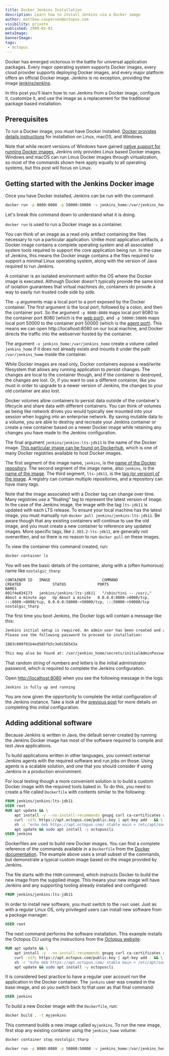 ```yaml
---
title: Docker Jenkins Installation
description: Learn how to install Jenkins via a Docker image
author: matthew.casperson@octopus.com
visibility: private
published: 2999-01-01
metaImage: 
bannerImage: 
tags:
 - Octopus
---
```


Docker has emerged victorious in the battle for universal application packages. Every major operating system supports Docker images, every cloud provider supports deploying Docker images, and every major platform offers an official Docker image. Jenkins is no exception, providing the image [jenkins/jenkins](https://hub.docker.com/r/jenkins/jenkins).

In this post you'll learn how to run Jenkins from a Docker image, configure it, customize it, and use the image as a replacement for the traditional package based installation.

## Prerequisites

To run a Docker image, you must have Docker installed. [Docker provides details instructions](https://docs.docker.com/get-docker/) for installation on Linux, macOS, and Windows.

Note that while recent versions of Windows have gained [native support for running Docker images](https://www.docker.com/products/windows-containers), Jenkins only provides Linux based Docker images. Windows and macOS can run Linux Docker images through virtualization, so most of the commands shown here apply equally to all operating systems, but this post will focus on Linux.

## Getting started with the Jenkins Docker image

Once you have Docker installed, Jenkins can be run with the command:

```bash
docker run -p 8080:8080 -p 50000:50000 -v jenkins_home:/var/jenkins_home jenkins/jenkins:lts-jdk11
```

Let's break this command down to understand what it is doing.

`docker run` is used to run a Docker image as a container.

You can think of an image as a read only artifact containing the files necessary to run a particular application. Unlike most application artifacts, a Docker image contains a complete operating system and all associated system tools required to support the core application being run. In the case of Jenkins, this means the Docker image contains a the files required to support a minimal Linux operating system, along with the version of Java required to run Jenkins.

A container is an isolated environment within the OS where the Docker image is executed. Although Docker doesn't typically provide the same kind of isolation guarantees that virtual machines do, containers do provide a way to easily run trusted code side by side.

The `-p` arguments map a local port to a port exposed by the Docker container. The first argument is the local port, followed by a colon, and then the container port. So the argument `-p 8080:8080` maps local port 8080 to the container port 8080 (which is the [web port](https://www.jenkins.io/doc/book/security/services/#web-ui)), and `-p 50000:50000` maps local port 50000 to the container port 50000 (which is the [agent port](https://www.jenkins.io/doc/book/security/services/#tcp-agent-listener-port)). This means we can open http://localhost:8080 on our local machine, and Docker directs the traffic into the webserver hosted by the container.

The argument `-v jenkins_home:/var/jenkins_home` create a volume called `jenkins_home` if it does not already exists and mounts it under the path `/var/jenkins_home` inside the container. 

While Docker images are read only, Docker containers expose a read/write filesystem that allows any running application to persist changes. The changes are local to the container though, and if the container is destroyed, the changes are lost. Or, if you want to use a different container, like you must in order to upgrade to a newer version of Jenkins, the changes to your old container are also lost.

Docker volumes allow containers to persist data outside of the container's lifecycle and share data with different containers. You can think of volumes as being like network drives you would typically see mounted into your session when logging into an enterprise network. By saving mutable data to a volume, you are able to destroy and recreate your Jenkins container or create a new container based on a newer Docker image while retaining any changes you have made to the Jenkins configuration. 

The final argument `jenkins/jenkins:lts-jdk11` is the name of the Docker image. [This particular image can be found on Dockerhub](https://hub.docker.com/r/jenkins/jenkins), which is one of many Docker registries available to host Docker images. 

The first segment of the image name, `jenkins`, is the [name of the Docker repository](https://hub.docker.com/u/jenkins). The second segment of the image name, also `jenkins`, is the [name of the image](https://hub.docker.com/r/jenkins/jenkins). The third segment, `lts-jdk11`, is the [tag (or version) of the image](https://hub.docker.com/r/jenkins/jenkins/tags). A registry can contain multiple repositories, and a repository can have many tags.

Note that the image associated with a Docker tag can change over time. Many registries use a "floating" tag to represent the latest version of image. In the case of the Jenkins image, the image with the tag `lts-jdk11` is updated with each LTS release. To ensure your local machine has the latest image, you must manually run `docker pull jenkins/jenkins:lts-jdk11`. Be aware though that any existing containers will continue to use the old image, and you must create a new container to reference any updated images. More specific tags, like `2.303.2-lts-jdk11`, are generally not overwritten, and so there is no reason to run `docker pull` on these images.

To view the container this command created, run:

```bash
docker container ls
```

You will see the basic details of the container, along with a (often humorous) name like `nostalgic_tharp`:

```
CONTAINER ID   IMAGE                       COMMAND                  CREATED              STATUS              PORTS                                                                                      NAMES
801f4e834173   jenkins/jenkins:lts-jdk11   "/sbin/tini -- /usr/…"   About a minute ago   Up About a minute   0.0.0.0:8080->8080/tcp, :::8080->8080/tcp, 0.0.0.0:50000->50000/tcp, :::50000->50000/tcp   nostalgic_tharp
```

The first time you boot Jenkins, the Docker logs will contain a message like this:

```bash
Jenkins initial setup is required. An admin user has been created and a password generated.
Please use the following password to proceed to installation:

1883c809f01b4ed585fb5c3e0156543a

This may also be found at: /var/jenkins_home/secrets/initialAdminPassword
```

That random string of numbers and letters is the initial administrator password, which is required to complete the Jenkins configuration.

Open [http://localhost:8080](http://localhost:8080) when you see the following message in the logs:

```
Jenkins is fully up and running
```

You are now given the opportunity to complete the initial configuration of the Jenkins instance. Take a look at the [previous post](blog/2022-01/jenkins-install-guide/index.md) for more details on completing this initial configuration.

## Adding additional software

Because Jenkins is written in Java, the default server created by running the Jenkins Docker image has most of the software required to compile and test Java applications.

To build applications written in other languages, you connect external Jenkins agents with the required software and run jobs on those. Using agents is a scalable solution, and one that you should consider if using Jenkins in a production environment.

For local testing though a more convenient solution is to build a custom Docker image with the required tools baked in. To do this, you need to create a file called `Dockerfile` with contents similar to the following:

```dockerfile
FROM jenkins/jenkins:lts-jdk11
USER root
RUN apt update && \
    apt install -y --no-install-recommends gnupg curl ca-certificates apt-transport-https && \
    curl -sSfL https://apt.octopus.com/public.key | apt-key add - && \
    sh -c "echo deb https://apt.octopus.com/ stable main > /etc/apt/sources.list.d/octopus.com.list" && \
    apt update && sudo apt install -y octopuscli
USER jenkins
```

Dockerfiles are used to build new Docker images. You can find a complete reference of the commands available in a `Dockerfile` from the [Docker documentation](https://docs.docker.com/engine/reference/builder/). The example above uses a small subset of the commands, but demonstrate a typical custom image based on the image provided by Jenkins.

The file starts with the `FROM` command, which instructs Docker to build the new image from the supplied image. This means your new image will have Jenkins and any supporting tooling already installed and configured:

```dockerfile
FROM jenkins/jenkins:lts-jdk11
```

In order to install new software, you must switch to the `root` user. Just as with a regular Linux OS, only privileged users can install new software from a package manager:

```dockerfile
USER root
```

The next command performs the software installation. This example installs the Octopus CLI using the instructions from the [Octopus website](https://octopus.com/downloads/octopuscli#linux):

```dockerfile
RUN apt update && \
    apt install -y --no-install-recommends gnupg curl ca-certificates apt-transport-https && \
    curl -sSfL https://apt.octopus.com/public.key | apt-key add - && \
    sh -c "echo deb https://apt.octopus.com/ stable main > /etc/apt/sources.list.d/octopus.com.list" && \
    apt update && sudo apt install -y octopuscli
```

It is considered best practice to have a regular user account run the application in the Docker container. The `jenkins` user was created in the base image, and so you switch back to that user as that final command:

```dockerfile
USER jenkins
```

To build a new Docker image with the `Dockerfile`, run:

```bash
docker build . -t myjenkins
```

This command builds a new image called `myjenkins`. To run the new image, first stop any existing container using the `jenkins_home` volume:

```bash
docker container stop nostalgic_tharp
```

```bash
docker run -p 8080:8080 -p 50000:50000 -v jenkins_home:/var/jenkins_home myjenkins
```

